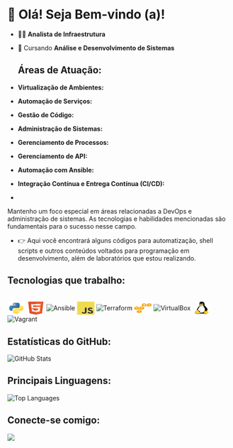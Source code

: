 # 👋 Olá! Seja Bem-vindo (a)!

- 👩‍💻 **Analista de Infraestrutura**
- 🌱 Cursando **Análise e Desenvolvimento de Sistemas**

  ## Áreas de Atuação:

- **Virtualização de Ambientes:** 
- **Automação de Serviços:** 
- **Gestão de Código:**
- **Administração de Sistemas:** 
- **Gerenciamento de Processos:** 
- **Gerenciamento de API:** 
- **Automação com Ansible:**
- **Integração Contínua e Entrega Contínua (CI/CD):**
- 

Mantenho um foco especial em áreas relacionadas a DevOps e administração de sistemas. As tecnologias e habilidades mencionadas são fundamentais para o sucesso nesse campo.

- 👉 Aqui você encontrará alguns códigos para automatização, shell scripts e outros conteúdos voltados para programação em desenvolvimento, além de laboratórios que estou realizando.

## Tecnologias que trabalho:

<div style="display: inline_block"><br>
  <img align="center" alt="Python" height="30" width="40" src="https://raw.githubusercontent.com/devicons/devicon/1119b9f84c0290e0f0b38982099a2bd027a48bf1/icons/python/python-original.svg">
  <img align="center" alt="HTML5" height="30" width="40" src="https://raw.githubusercontent.com/devicons/devicon/1119b9f84c0290e0f0b38982099a2bd027a48bf1/icons/html5/html5-original.svg">
  <img align="center" alt="Ansible" height="30" width="40" src="https://www.vectorlogo.zone/logos/ansible/ansible-icon.svg">
  <img align="center" alt="JavaScript" height="30" width="40" src="https://raw.githubusercontent.com/devicons/devicon/master/icons/javascript/javascript-original.svg">
  <img align="center" alt="Terraform" height="30" width="40" src="https://www.vectorlogo.zone/logos/terraformio/terraformio-icon.svg">
  <img align="center" alt="AWS" height="30" width="40" src="https://raw.githubusercontent.com/devicons/devicon/master/icons/amazonwebservices/amazonwebservices-original.svg">
  <img align="center" alt="VirtualBox" height="30" width="40" src="https://www.vectorlogo.zone/logos/virtualbox/virtualbox-icon.svg">
  <img align="center" alt="Linux" height="30" width="40" src="https://raw.githubusercontent.com/devicons/devicon/master/icons/linux/linux-original.svg">
  <img align="center" alt="Vagrant" height="30" width="40" src="https://www.vectorlogo.zone/logos/vagrantup/vagrantup-icon.svg">
</div>



## Estatísticas do GitHub:

![GitHub Stats](https://github-readme-stats.vercel.app/api?username=jessicarios-DevOps&show_icons=true&theme=highcontrast&include_all_commits=true&count_private=true)

## Principais Linguagens:

![Top Languages](https://github-readme-stats.vercel.app/api/top-langs/?username=jessicarios-DevOps&layout=compact&theme=tokyonight)

## Conecte-se comigo:

<a href="https://www.linkedin.com/in/jessicariosdemelo/" target="_blank"><img src="https://img.shields.io/badge/-LinkedIn-%230077B5?style=for-the-badge&logo=linkedin&logoColor=white" target="_blank"></a>

